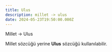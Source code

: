 ```yaml
---
title: Ulus
description: millet -> ulus
date: 2024-05-23T19:50:00.000Z
---
```

Millet -> Ulus



Millet sözcüğü yerine **Ulus** sözcüğü kullanılabilir.
